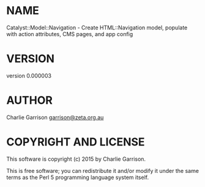 # NAME

Catalyst::Model::Navigation - Create HTML::Navigation model, populate with action attributes, CMS pages, and app config

# VERSION

version 0.000003

# AUTHOR

Charlie Garrison <garrison@zeta.org.au>

# COPYRIGHT AND LICENSE

This software is copyright (c) 2015 by Charlie Garrison.

This is free software; you can redistribute it and/or modify it under
the same terms as the Perl 5 programming language system itself.
